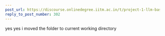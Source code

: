 ```yaml
---
post_url: https://discourse.onlinedegree.iitm.ac.in/t/project-1-llm-based-automation-agent-discussion-thread-tds-jan-2025/164277/303
reply_to_post_number: 302
---
```

yes yes i moved the folder to current working directory